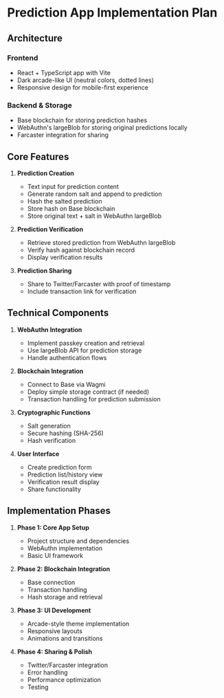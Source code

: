 # Prediction App Implementation Plan

## Architecture

### Frontend
- React + TypeScript app with Vite
- Dark arcade-like UI (neutral colors, dotted lines)
- Responsive design for mobile-first experience

### Backend & Storage
- Base blockchain for storing prediction hashes
- WebAuthn's largeBlob for storing original predictions locally
- Farcaster integration for sharing

## Core Features

1. **Prediction Creation**
   - Text input for prediction content
   - Generate random salt and append to prediction
   - Hash the salted prediction
   - Store hash on Base blockchain
   - Store original text + salt in WebAuthn largeBlob

2. **Prediction Verification**
   - Retrieve stored prediction from WebAuthn largeBlob
   - Verify hash against blockchain record
   - Display verification results

3. **Prediction Sharing**
   - Share to Twitter/Farcaster with proof of timestamp
   - Include transaction link for verification

## Technical Components

1. **WebAuthn Integration**
   - Implement passkey creation and retrieval
   - Use largeBlob API for prediction storage
   - Handle authentication flows

2. **Blockchain Integration**
   - Connect to Base via Wagmi
   - Deploy simple storage contract (if needed)
   - Transaction handling for prediction submission

3. **Cryptographic Functions**
   - Salt generation
   - Secure hashing (SHA-256)
   - Hash verification

4. **User Interface**
   - Create prediction form
   - Prediction list/history view
   - Verification result display
   - Share functionality

## Implementation Phases

1. **Phase 1: Core App Setup**
   - Project structure and dependencies
   - WebAuthn implementation
   - Basic UI framework

2. **Phase 2: Blockchain Integration**
   - Base connection
   - Transaction handling
   - Hash storage and retrieval

3. **Phase 3: UI Development**
   - Arcade-style theme implementation
   - Responsive layouts
   - Animations and transitions

4. **Phase 4: Sharing & Polish**
   - Twitter/Farcaster integration
   - Error handling
   - Performance optimization
   - Testing